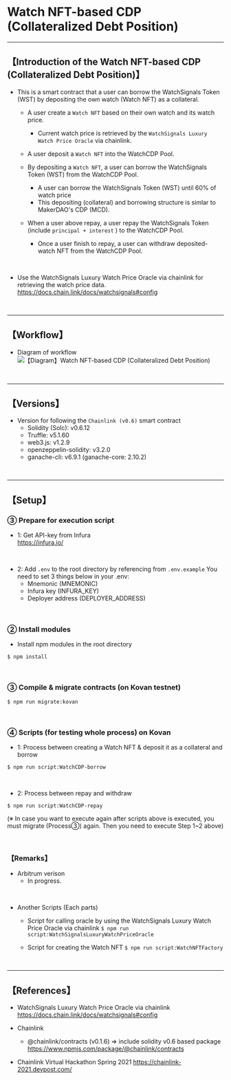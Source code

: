 # Watch NFT-based CDP (Collateralized Debt Position)

***
## 【Introduction of the Watch NFT-based CDP (Collateralized Debt Position)】
- This is a smart contract that a user can borrow the WatchSignals Token (WST) by depositing the own watch (Watch NFT) as a collateral.
  - A user create a `Watch NFT` based on their own watch and its watch price.
    - Current watch price is retrieved by the `WatchSignals Luxury Watch Price Oracle` via chainlink.

  - A user deposit a `Watch NFT` into the WatchCDP Pool.

  - By depositing a `Watch NFT`, a user can borrow the WatchSignals Token (WST) from the WatchCDP Pool.
    - A user can borrow the WatchSignals Token (WST) until 60% of watch price
    - This depositing (collateral) and borrowing structure is simlar to MakerDAO's CDP (MCD).

  - When a user above repay, a user repay the WatchSignals Token (include `principal + interest` ) to the WatchCDP Pool. 
    - Once a user finish to repay, a user can withdraw deposited-watch NFT from the WatchCDP Pool. 

<br>

- Use the WatchSignals Luxury Watch Price Oracle via chainlink for retrieving the watch price data.
    https://docs.chain.link/docs/watchsignals#config

&nbsp;

***

## 【Workflow】
- Diagram of workflow
![【Diagram】Watch NFT-based CDP (Collateralized Debt Position)](https://user-images.githubusercontent.com/19357502/114300719-a1af7a00-9afc-11eb-9d67-ea81343abdab.jpg)

&nbsp;

***

## 【Versions】
- Version for following the `Chainlink (v0.6)` smart contract
  - Solidity (Solc): v0.6.12
  - Truffle: v5.1.60
  - web3.js: v1.2.9
  - openzeppelin-solidity: v3.2.0
  - ganache-cli: v6.9.1 (ganache-core: 2.10.2)


&nbsp;

***

## 【Setup】
### ③ Prepare for execution script
- 1: Get API-key from Infura  
https://infura.io/

<br>

- 2: Add `.env` to the root directory by referencing from `.env.example`
  You need to set 3 things below in your .env:
  - Mnemonic (MNEMONIC)
  - Infura key (INFURA_KEY)
  - Deployer address (DEPLOYER_ADDRESS)

<br>

### ② Install modules
- Install npm modules in the root directory
```
$ npm install
```

<br>

### ③ Compile & migrate contracts (on Kovan testnet)
```
$ npm run migrate:kovan
```

<br>

### ④ Scripts (for testing whole process) on Kovan 
- 1: Process between creating a Watch NFT & deposit it as a collateral and borrow
```
$ npm run script:WatchCDP-borrow
```

<br>

- 2: Process between repay and withdraw
```
$ npm run script:WatchCDP-repay
```
(※ In case you want to execute again after scripts above is executed, you must migrate (Process③) again. Then you need to execute Step 1~2 above)


<br>


### 【Remarks】
- Arbitrum verison
  - In progress.


<br>


- Another Scripts (Each parts)
  - Script for calling oracle by using the WatchSignals Luxury Watch Price Oracle via chainlink
    `$ npm run script:WatchSignalsLuxuryWatchPriceOracle`

  - Script for creating the Watch NFT
    `$ npm run script:WatchNFTFactory`

<br>

***

## 【References】
- WatchSignals Luxury Watch Price Oracle via chainlink
https://docs.chain.link/docs/watchsignals#config


- Chainlink
  - @chainlink/contracts (v0.1.6) => include solidity v0.6 based package
    https://www.npmjs.com/package/@chainlink/contracts

- Chainlink Virtual Hackathon Spring 2021
https://chainlink-2021.devpost.com/
